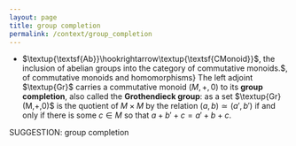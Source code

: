 ```yaml
---
layout: page
title: group completion
permalink: /context/group_completion
---
```

-  $\textup{\textsf{Ab}}\hookrightarrow\textup{\textsf{CMonoid}}$, the inclusion of abelian groups into the category of commutative monoids.$, of commutative monoids and homomorphisms} The left adjoint $\textup{Gr}$ carries a commutative monoid $(M,+,0)$ to its **group completion**, also called the **Grothendieck group**: as a set $\textup{Gr}(M,+,0)$ is the quotient of $M \times M$ by the relation $(a,b) \simeq (a',b')$ if and only if there is some $c \in M$ so that $a + b' + c = a' + b +c$.

SUGGESTION: group completion